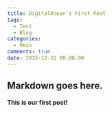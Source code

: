 ```yaml
---
title: DigitalOcean's First Post
tags:
  - Test
  - Blog
categories:
  - Hexo
comments: true
date: 2015-12-31 00:00:00
---
```



## Markdown goes here.

**This is our first post!**
